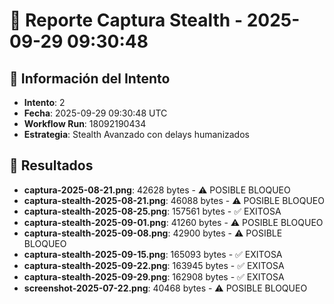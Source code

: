 # 📸 Reporte Captura Stealth - 2025-09-29 09:30:48

## 🎯 Información del Intento
- **Intento**: 2
- **Fecha**: 2025-09-29 09:30:48 UTC
- **Workflow Run**: 18092190434
- **Estrategia**: Stealth Avanzado con delays humanizados

## 📁 Resultados
- **captura-2025-08-21.png**: 42628 bytes - ⚠️ POSIBLE BLOQUEO
- **captura-stealth-2025-08-21.png**: 46088 bytes - ⚠️ POSIBLE BLOQUEO
- **captura-stealth-2025-08-25.png**: 157561 bytes - ✅ EXITOSA
- **captura-stealth-2025-09-01.png**: 41260 bytes - ⚠️ POSIBLE BLOQUEO
- **captura-stealth-2025-09-08.png**: 42900 bytes - ⚠️ POSIBLE BLOQUEO
- **captura-stealth-2025-09-15.png**: 165093 bytes - ✅ EXITOSA
- **captura-stealth-2025-09-22.png**: 163945 bytes - ✅ EXITOSA
- **captura-stealth-2025-09-29.png**: 162908 bytes - ✅ EXITOSA
- **screenshot-2025-07-22.png**: 40468 bytes - ⚠️ POSIBLE BLOQUEO
